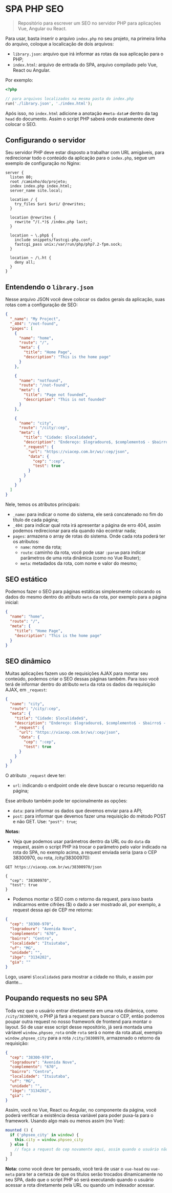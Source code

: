 # SPA PHP SEO

> Repositório para escrever um SEO no servidor PHP para aplicações Vue, Angular ou React.

Para usar, basta inserir o arquivo `index.php` no seu projeto, na primeira linha do arquivo, coloque a localicação de dois arquivos:

- `library.json`: arquivo que irá informar as rotas da sua aplicação para o PHP;
- `index.html`: arquivo de entrada do SPA, arquivo compilado pelo Vue, React ou Angular.

Por exemplo: 
```php
<?php

// para arquivos localizados na mesma pasta do index.php
run('./library.json', './index.html');
```

Após isso, no `index.html` adicione a anotação `#meta-data#` dentro da tag `head` do documento. Assim o script PHP saberá onde exatamente deve colocar o SEO.

## Configurando o servidor

Seu servidor PHP deve estar disposto a trabalhar com URL amigáveis, para redirecionar todo o conteúdo da aplicação para o `index.php`, segue um exemplo de configuração
no Nginx:

```
server {
  listen 80;
  root /caminho/do/projeto;
  index index.php index.html;
  server_name site.local;

  location / {
    try_files $uri $uri/ @rewrites;
  }

  location @rewrites {
    rewrite ^/(.*)$ /index.php last;
  }

  location ~ \.php$ {
    include snippets/fastcgi-php.conf;
    fastcgi_pass unix:/var/run/php/php7.2-fpm.sock;
  }

  location ~ /\.ht {
    deny all;
  }
}

```

## Entendendo o `library.json`

Nesse arquivo JSON você deve colocar os dados gerais da aplicação, suas rotas com a configuração de SEO:

```json
{
  "_name": "My Project",
  "_404": "/not-found",
  "pages": [
    {
      "name": "home",
      "route": "/",
      "meta": {
        "title": "Home Page",
        "description": "This is the home page"
      }
    },

    {
      "name": "notfound",
      "route": "/not-found",
      "meta": {
        "title": "Page not founded",
        "description": "This is not founded"
      }
    },

    {
      "name": "city",
      "route": "/city/:cep",
      "meta": {
        "title": "Cidade: $localidade$",
        "description": "Endereço: $logradouro$, $complemento$ - $bairro$ - $localidade$/$uf$",
        "_request": {
          "url": "https://viacep.com.br/ws/:cep/json",
          "data": {
            "cep": ":cep",
            "test": true
          }
        }
      }
    }
  ]
}
```

Nele, temos os atributos principais:

- `_name`: para indicar o nome do sistema, ele será concatenado no fim do título de cada página;
- `_404`: para indicar qual rota irá apresentar a página de erro 404, assim podemos redirecionar para ela quando não econtrar nada;
- `pages`: armazena o array de rotas do sistema. Onde cada rota poderá ter os atributos:
  - `name`: nome da rota;
  - `route`: caminho da rota, você pode usar `:param` para indicar parâmetros de uma rota dinâmica (como no Vue Router);
  - `meta`: metadados da rota, com nome e valor do mesmo;


## SEO estático

Podemos fazer o SEO para páginas estáticas simplesmente colocando os dados do mesmo dentro do atributo `meta` da rota, por exemplo para a página inicial:

```json
{
  "name": "home",
  "route": "/",
  "meta": {
    "title": "Home Page",
    "description": "This is the home page"
  }
}
```

## SEO dinâmico

Muitas aplicações fazem uso de requisições AJAX para montar seu conteúdo, podemos criar o SEO dessas páginas também. Para isso você terá de informar dentro do atributo
`meta` da rota os dados da requisição AJAX, em `_request`:

```json
{
  "name": "city",
  "route": "/city/:cep",
  "meta": {
    "title": "Cidade: $localidade$",
    "description": "Endereço: $logradouro$, $complemento$ - $bairro$ - $localidade$/$uf$",
    "_request": {
      "url": "https://viacep.com.br/ws/:cep/json",
      "data": {
        "cep": ":cep",
        "test": true
      }
    }
  }
}
```

O atributo `_request` deve ter:

- `url`: indicando o endpoint onde ele deve buscar o recurso requerido na página;

Esse atributo também pode ter opcionalmente as opções:

- `data`: para informar os dados que devemos enviar para a API;
- `post`: para informar que devemos fazer uma requisição do método POST e não GET. Use: `"post": true`;

**Notas:**

- Veja que podemos usar parâmetros dentro da URL ou do `data` da request, assim o script PHP irá trocar o parâmetro pelo valor indicado na rota do SPA, no
exemplo acima, a request enviada seria (para o CEP 38300970, ou rota, /city/38300970):

```
GET https://viacep.com.br/ws/38300970/json

{
  "cep": "38300970",
  "test": true
}
```

- Podemos montar o SEO com o retorno da request, para isso basta indicarmos entre cifrões ($) o dado a ser mostrado ali, por exemplo, a request dessa api de CEP me retorna:

```json
{
  "cep": "38300-970",
  "logradouro": "Avenida Nove",
  "complemento": "670",
  "bairro": "Centro",
  "localidade": "Ituiutaba",
  "uf": "MG",
  "unidade": "",
  "ibge": "3134202",
  "gia": ""
}
```

Logo, usarei `$localidade$` para mostrar a cidade no título, e assim por diante...

## Poupando requests no seu SPA

Toda vez que o usuário entrar diretamente em uma rota dinâmica, como `/city/38300970`, o PHP já fará a request para buscar o CEP, então podemos poupar outra request no nosso
framework de frontend para montar o layout. Só de usar esse script desse repositório, já será montada uma váriavel `window.phpseo_rota` onde `rota` será o nome da rota atual,
exemplo `window.phpseo_city` para a rota `/city/38300970`, armazenado o retorno da requisição:

```json
{
  "cep": "38300-970",
  "logradouro": "Avenida Nove",
  "complemento": "670",
  "bairro": "Centro",
  "localidade": "Ituiutaba",
  "uf": "MG",
  "unidade": "",
  "ibge": "3134202",
  "gia": ""
}
```

Assim, você no Vue, React ou Angular, no componente da página, você poderá verificar a existência dessa variável para poder puxa-la para o framework. Usando algo mais ou
menos assim (no Vue):

```javascript
mounted () {
  if ('phpseo_city' in window) {
    this.city = window.phpseo_city
  } else [
    // faça a request do cep novamente aqui, assim quando o usuário não acessar o link diretamente ele irá buscar pelo seu framework front-end
  ]
}
```

**Nota:** como você deve ter pensado, você terá de usar o `vue-head` ou `vue-meta` para ter a certeza de que os títulos serão trocados dinamicamente no seu SPA, dado que
o script PHP só será executando quando o usuário acessar a rota diretamente pela URL ou quando um indexador acessar.
